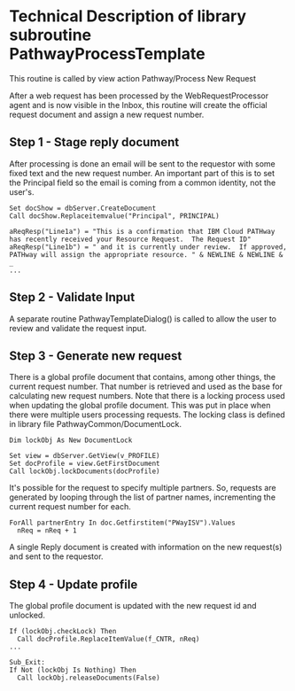 # Technical Description of library subroutine PathwayProcessTemplate

This routine is called by view action Pathway/Process New Request

After a web request has been processed by the WebRequestProcessor agent and is now visible in the Inbox, this routine will create the official request document and assign a new request number.

## Step 1 - Stage reply document

After processing is done an email will be sent to the requestor with some fixed text and the new request number.  An important part of this is to set the Principal field so the email is coming from a common identity, not the user's.

```
Set docShow = dbServer.CreateDocument
Call docShow.Replaceitemvalue("Principal", PRINCIPAL)

aReqResp("Line1a") = "This is a confirmation that IBM Cloud PATHway has recently received your Resource Request.  The Request ID"
aReqResp("Line1b") = " and it is currently under review.  If approved, PATHway will assign the appropriate resource. " & NEWLINE & NEWLINE & _
...
```

## Step 2 - Validate Input

A separate routine PathwayTemplateDialog() is called to allow the user to review and validate the request input.  

## Step 3 - Generate new request

There is a global profile document that contains, among other things, the current request number.  That number is retrieved and used as the base for calculating new request numbers.  Note that there is a locking process used when updating the global profile document.   This was put in place when there were multiple users processing requests.  The locking class is defined in library file PathwayCommon/DocumentLock.

```
Dim lockObj As New DocumentLock

Set view = dbServer.GetView(v_PROFILE)
Set docProfile = view.GetFirstDocument
Call lockObj.lockDocuments(docProfile)
```

It's possible for the request to specify multiple partners.  So, requests are generated by looping through the list of partner names, incrementing the current request number for each.  

```
ForAll partnerEntry In doc.Getfirstitem("PWayISV").Values
  nReq = nReq + 1
```

A single Reply document is created with information on the new request(s) and sent to the requestor.  

## Step 4 - Update profile

The global profile document is updated with the new request id and unlocked.

```
If (lockObj.checkLock) Then
  Call docProfile.ReplaceItemValue(f_CNTR, nReq)
...

Sub_Exit:
If Not (lockObj Is Nothing) Then
  Call lockObj.releaseDocuments(False)
```
